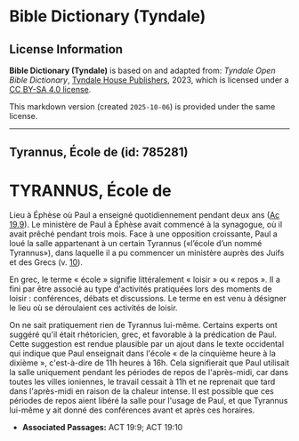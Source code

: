 # Bible Dictionary (Tyndale)

## License Information

**Bible Dictionary (Tyndale)** is based on and adapted from: _Tyndale Open Bible Dictionary_, [Tyndale House Publishers](https://tyndaleopenresources.com/), 2023, which is licensed under a [CC BY-SA 4.0 license](https://creativecommons.org/licenses/by-sa/4.0/legalcode.en).

This markdown version (created `2025-10-06`) is provided under the same license.



--------------------------------

## Tyrannus, École de (id: 785281)

TYRANNUS, École de
==================

Lieu à Éphèse où Paul a enseigné quotidiennement pendant deux ans ([Ac 19\.9](https://ref.ly/Acts19:9)). Le ministère de Paul à Éphèse avait commencé à la synagogue, où il avait prêché pendant trois mois. Face à une opposition croissante, Paul a loué la salle appartenant à un certain Tyrannus («l’école d’un nommé Tyrannus»), dans laquelle il a pu commencer un ministère auprès des Juifs et des Grecs (v. [10](https://ref.ly/Acts19:10)).

En grec, le terme « école » signifie littéralement « loisir » ou « repos ». Il a fini par être associé au type d'activités pratiquées lors des moments de loisir : conférences, débats et discussions. Le terme en est venu à désigner le lieu où se déroulaient ces activités de loisir.

On ne sait pratiquement rien de Tyrannus lui\-même. Certains experts ont suggéré qu'il était rhétoricien, grec, et favorable à la prédication de Paul. Cette suggestion est rendue plausible par un ajout dans le texte occidental qui indique que Paul enseignait dans l'école « de la cinquième heure à la dixième », c'est\-à\-dire de 11h heures à 16h. Cela signifierait que Paul utilisait la salle uniquement pendant les périodes de repos de l'après\-midi, car dans toutes les villes ioniennes, le travail cessait à 11h et ne reprenait que tard dans l'après\-midi en raison de la chaleur intense. Il est possible que ces périodes de repos aient libéré la salle pour l'usage de Paul, et que Tyrannus lui\-même y ait donné des conférences avant et après ces horaires.

* **Associated Passages:** ACT 19:9; ACT 19:10

